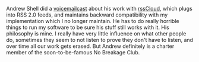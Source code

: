 Andrew Shell did a <a href="https://blog.andrewshell.org/voicemailcast-20200218/">voicemailcast</a> about his work with <a href="https://github.com/andrewshell/rsscloud-server">rssCloud</a>, which plugs into RSS 2.0 feeds, and maintains backward compatibility with my implementation which I no longer maintain. He has to do really horrible things to run my software to be sure his stuff still works with it. His philosophy is mine. I really have very little influence on what other people do, sometimes they seem to not listen to prove they don't have to listen, and over time all our work gets erased. But Andrew definitely is a charter member of the soon-to-be-famous No Breakage Club. 
